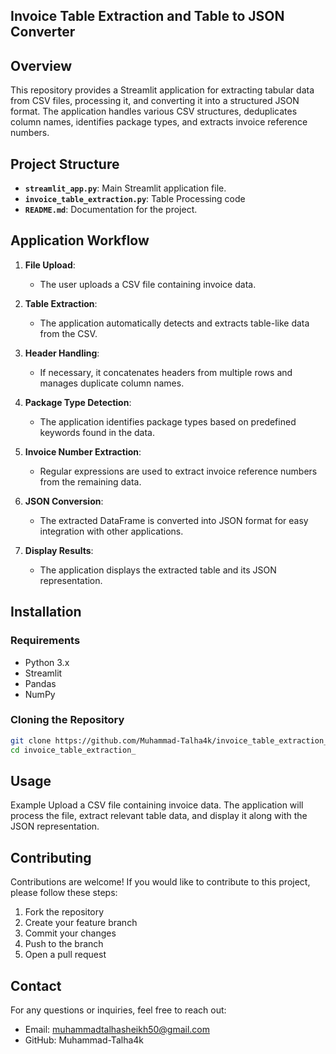 ## Invoice Table Extraction and Table to JSON Converter

## Overview

This repository provides a Streamlit application for extracting tabular data from CSV files, processing it, and converting it into a structured JSON format. The application handles various CSV structures, deduplicates column names, identifies package types, and extracts invoice reference numbers.

## Project Structure

- **`streamlit_app.py`**: Main Streamlit application file.
- **`invoice_table_extraction.py`**: Table Processing code 
- **`README.md`**: Documentation for the project.

## Application Workflow

1. **File Upload**:
   - The user uploads a CSV file containing invoice data.

2. **Table Extraction**:
   - The application automatically detects and extracts table-like data from the CSV.

3. **Header Handling**:
   - If necessary, it concatenates headers from multiple rows and manages duplicate column names.

4. **Package Type Detection**:
   - The application identifies package types based on predefined keywords found in the data.

5. **Invoice Number Extraction**:
   - Regular expressions are used to extract invoice reference numbers from the remaining data.

6. **JSON Conversion**:
   - The extracted DataFrame is converted into JSON format for easy integration with other applications.

7. **Display Results**:
   - The application displays the extracted table and its JSON representation.

## Installation

### Requirements

- Python 3.x
- Streamlit
- Pandas
- NumPy

### Cloning the Repository

``` bash 
git clone https://github.com/Muhammad-Talha4k/invoice_table_extraction_.git
cd invoice_table_extraction_
```
## Usage

Example
Upload a CSV file containing invoice data.
The application will process the file, extract relevant table data, and display it along with the JSON representation.

## Contributing
Contributions are welcome! If you would like to contribute to this project, please follow these steps:

1. Fork the repository
2. Create your feature branch
3. Commit your changes
4. Push to the branch
5. Open a pull request

## Contact
For any questions or inquiries, feel free to reach out:

- Email: muhammadtalhasheikh50@gmail.com
- GitHub: Muhammad-Talha4k
